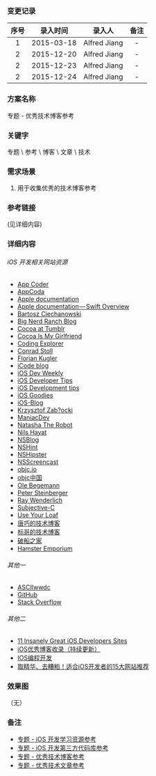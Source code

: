 ### 变更记录

| 序号 | 录入时间 | 录入人 | 备注 |
|:--------:|:--------:|:--------:|:--------:|
| 1 | 2015-03-18 | Alfred Jiang | - |
| 2 | 2015-12-20 | Alfred Jiang | - |
| 2 | 2015-12-23 | Alfred Jiang | - |
| 2 | 2015-12-24 | Alfred Jiang | - |

### 方案名称

专题 - 优秀技术博客参考

### 关键字

专题 \ 参考 \ 博客 \ 文章 \ 技术

### 需求场景

1. 用于收集优秀的技术博客参考

### 参考链接
(见详细内容)

### 详细内容

###### iOS 开发相关网站资源

* [App Coder](https://medium.com/app-coder-io)
* [AppCoda](http://www.appcoda.com/)
* [Apple documentation](https://developer.apple.com/library/)
* [Apple documentation — Swift Overview](https://developer.apple.com/swift/)
* [Bartosz Ciechanowski](http://ciechanowski.me)
* [Big Nerd Ranch Blog](http://blog.bignerdranch.com)
* [Cocoa at Tumblr](http://cocoa.tumblr.com/)
* [Cocoa Is My Girlfriend](http://www.cimgf.com/)
* [Coding Explorer](http://www.codingexplorer.com/)
* [Conrad Stoll](http://conradstoll.com/)
* [Florian Kugler](http://floriankugler.com/)
* [iCode blog](http://www.icodeblog.com/tag/ios/)
* [iOS Dev Weekly](http://iosdevweekly.com/)
* [iOS Developer Tips](http://iosdevelopertips.com/)
* [iOS Development tips](http://iosdevtips.co/)
* [iOS Goodies](http://ios-goodies.com/)
* [iOS-Blog](http://ios-blog.co.uk/)
* [Krzysztof Zab?ocki](http://merowing.info/)
* [ManiacDev](https://maniacdev.com/)
* [Natasha The Robot](http://natashatherobot.com/)
* [Nils Hayat](http://nilsou.com/)
* [NSBlog](https://www.mikeash.com/pyblog/)
* [NSHint](http://nshint.io/)
* [NSHipster](http://nshipster.com/)
* [NSScreencast](http://www.nsscreencast.com/episodes)
* [objc.io](http://www.objc.io/)
* [objc中国](http://objccn.io/)
* [Ole Begemann](http://oleb.net/)
* [Peter Steinberger](http://petersteinberger.com/)
* [Ray Wenderlich](http://www.raywenderlich.com)
* [Subjective-C](http://subjc.com/)
* [Use Your Loaf](http://useyourloaf.com/)
* [唐巧的技术博客](http://blog.devtang.com/)
* [标哥的技术博客](http://www.henishuo.com/)
* [破船之家](http://beyondvincent.com/)
* [Hamster Emporium](http://sealiesoftware.com/blog/)

###### 其他一

* [ASCIIwwdc](http://asciiwwdc.com/)
* [GitHub](https://github.com/)
* [Stack Overflow](http://stackoverflow.com/)

###### 其他二

* [11 Insanely Great iOS Developers Sites](https://ios.james.ooo/11-insanely-great-ios-developers-sites-95686a523ea8?gi=3ee812fed888)
* [iOS优秀博客收录（持续更新）](http://www.cnblogs.com/pandas/p/4171475.html)
* [IOS编程开发](http://ios.skyfox.org/)
* [取精华、去糟粕！适合iOS开发者的15大网站推荐](http://www.kuqin.com/shuoit/20150313/345206.html)


### 效果图
（无）

### 备注

* [专题 - iOS 开发学习资源参考](Note_00018_20151221.md)
* [专题 - iOS 开发第三方代码库参考](Note_00019_20151221.md)
* [专题 - 优秀技术博客参考](Note_00015_20151220.md)
* [专题 - 优秀技术文章参考](Note_00014_20151220.md)
